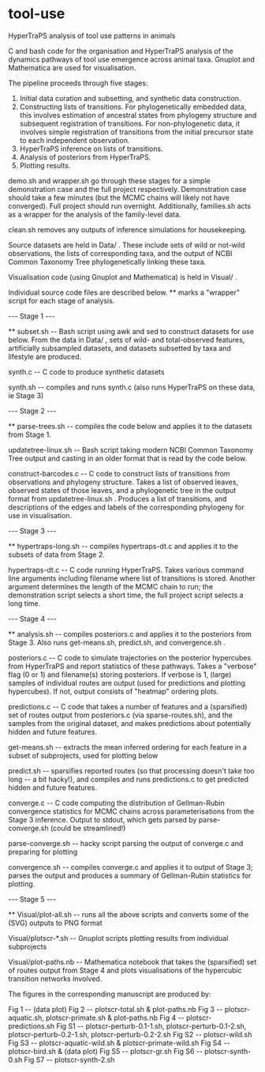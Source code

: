 # tool-use
HyperTraPS analysis of tool use patterns in animals

C and bash code for the organisation and HyperTraPS analysis of the dynamics pathways of tool use emergence across animal taxa. Gnuplot and Mathematica are used for visualisation.

The pipeline proceeds through five stages:
1. Initial data curation and subsetting, and synthetic data construction.
2. Constructing lists of transitions. For phylogenetically embedded data, this involves estimation of ancestral states from phylogeny structure and subsequent registration of transitions. For non-phylogenetic data, it involves simple registration of transitions from the initial precursor state to each independent observation.
3. HyperTraPS inference on lists of transitions.
4. Analysis of posteriors from HyperTraPS.
5. Plotting results.

demo.sh and wrapper.sh go through these stages for a simple demonstration case and the full project respectively. Demonstration case should take a few minutes (but the MCMC chains will likely not have converged). Full project should run overnight. Additionally, families.sh acts as a wrapper for the analysis of the family-level data.

clean.sh removes any outputs of inference simulations for housekeeping.

Source datasets are held in Data/ . These include sets of wild or not-wild observations, the lists of corresponding taxa, and the output of NCBI Common Taxonomy Tree phylogenetically linking these taxa.

Visualisation code (using Gnuplot and Mathematica) is held in Visual/ .

Individual source code files are described below. ** marks a "wrapper" script for each stage of analysis.

--- Stage 1 ---

** subset.sh -- Bash script using awk and sed to construct datasets for use below. From the data in Data/ , sets of wild- and total-observed features, artificially subsampled datasets, and datasets subsetted by taxa and lifestyle are produced.

synth.c -- C code to produce synthetic datasets

synth.sh -- compiles and runs synth.c (also runs HyperTraPS on these data, ie Stage 3)

--- Stage 2 ---

** parse-trees.sh -- compiles the code below and applies it to the datasets from Stage 1.

updatetree-linux.sh -- Bash script taking modern NCBI Common Taxonomy Tree output and casting in an older format that is read by the code below.

construct-barcodes.c -- C code to construct lists of transitions from observations and phylogeny structure. Takes a list of observed leaves, observed states of those leaves, and a phylogenetic tree in the output format from updatetree-linux.sh . Produces a list of transitions, and descriptions of the edges and labels of the corresponding phylogeny for use in visualisation.

--- Stage 3 ---

** hypertraps-long.sh -- compiles hypertraps-dt.c and applies it to the subsets of data from Stage 2.

hypertraps-dt.c -- C code running HyperTraPS. Takes various command line arguments including filename where list of transitions is stored. Another argument determines the length of the MCMC chain to run; the demonstration script selects a short time, the full project script selects a long time.

--- Stage 4 ---

** analysis.sh -- compiles posteriors.c and applies it to the posteriors from Stage 3. Also runs get-means.sh, predict.sh, and convergence.sh .

posteriors.c -- C code to simulate trajectories on the posterior hypercubes from HyperTraPS and report statistics of these pathways. Takes a "verbose" flag (0 or 1) and filename(s) storing posteriors. If verbose is 1, (large) samples of individual routes are output (used for predictions and plotting hypercubes). If not, output consists of "heatmap" ordering plots.

predictions.c -- C code that takes a number of features and a (sparsified) set of routes output from posteriors.c (via sparse-routes.sh), and the samples from the original dataset, and makes predictions about potentially hidden and future features. 

get-means.sh -- extracts the mean inferred ordering for each feature in a subset of subprojects, used for plotting below

predict.sh -- sparsifies reported routes (so that processing doesn't take too long -- a bit hacky!), and compiles and runs predictions.c to get predicted hidden and future features.

converge.c -- C code computing the distribution of Gellman-Rubin convergence statistics for MCMC chains across parameterisations from the Stage 3 inference. Output to stdout, which gets parsed by parse-converge.sh (could be streamlined!)

parse-converge.sh -- hacky script parsing the output of converge.c and preparing for plotting

convergence.sh -- compiles converge.c and applies it to output of Stage 3; parses the output and produces a summary of Gellman-Rubin statistics for plotting.

--- Stage 5 ---

** Visual/plot-all.sh -- runs all the above scripts and converts some of the (SVG) outputs to PNG format

Visual/plotscr-*.sh -- Gnuplot scripts plotting results from individual subprojects

Visual/plot-paths.nb -- Mathematica notebook that takes the (sparsified) set of routes output from Stage 4 and plots visualisations of the hypercubic transition networks involved.

The figures in the corresponding manuscript are produced by:

Fig 1 -- (data plot)
Fig 2 -- plotscr-total.sh & plot-paths.nb
Fig 3 -- plotscr-aquatic.sh, plotscr-primate.sh & plot-paths.nb
Fig 4 -- plotscr-predictions.sh 
Fig S1 -- plotscr-perturb-0.1-1.sh, plotscr-perturb-0.1-2.sh, plotscr-perturb-0.2-1.sh, plotscr-perturb-0.2-2.sh
Fig S2 -- plotscr-wild.sh
Fig S3 -- plotscr-aquatic-wild.sh & plotscr-primate-wild.sh
Fig S4 -- plotscr-bird.sh & (data plot)
Fig S5 -- plotscr-gr.sh
Fig S6 -- plotscr-synth-0.sh 
Fig S7 -- plotscr-synth-2.sh 
